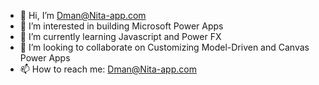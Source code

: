 - 👋 Hi, I’m Dman@Nita-app.com
- 👀 I’m interested in building Microsoft Power Apps
- 🌱 I’m currently learning Javascript and Power FX
- 💞️ I’m looking to collaborate on Customizing Model-Driven and Canvas Power Apps
- 📫 How to reach me: Dman@Nita-app.com

<!---
F-Choice74/F-Choice74 is a ✨ special ✨ repository because its `README.md` (this file) appears on your GitHub profile.
You can click the Preview link to take a look at your changes.
--->
